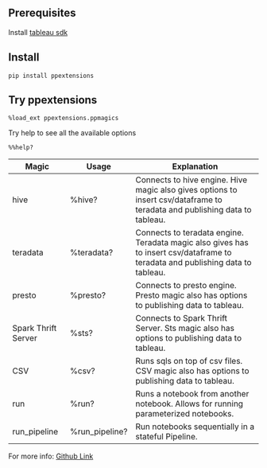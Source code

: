 ## Prerequisites
Install  [tableau sdk](https://onlinehelp.tableau.com/current/api/sdk/en-us/help.htm#SDK/tableau_sdk_installing.htm%3FTocPath%3D_____3)

## Install 
```buildoutcfg
pip install ppextensions
```
## Try ppextensions
```
%load_ext ppextensions.ppmagics
```

Try help to see all the available options
```buildoutcfg
%%help?
```

| Magic               | Usage          | Explanation                                                                                                                    |
|---------------------|----------------|--------------------------------------------------------------------------------------------------------------------------------|
| hive                | %hive?         | Connects to hive engine. Hive magic also gives options to insert csv/dataframe to teradata and publishing data to tableau.     |
| teradata            | %teradata?     | Connects to teradata engine. Teradata magic also gives has to insert csv/dataframe to teradata and publishing data to tableau. |
| presto              | %presto?       | Connects to presto engine. Presto magic also has options to publishing data to tableau.                                        |
| Spark Thrift Server | %sts?          | Connects to Spark Thrift Server. Sts magic also has options to publishing data to tableau.                                     |
| CSV                 | %csv?          | Runs sqls on top of csv files. CSV magic also has options to publishing data to tableau.                                       |
| run                 | %run?          | Runs a notebook from another notebook. Allows for running parameterized notebooks.                                             |
| run_pipeline        | %run_pipeline? | Run notebooks sequentially in a stateful Pipeline.                                                                             |


For more info:
[Github Link](git@github.com:paypal/PPExtensions.git)
